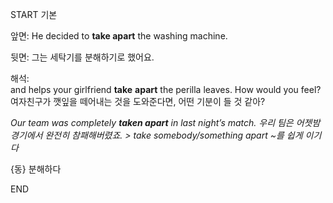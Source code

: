 START
기본

앞면:
He decided to **take apart** the washing machine.

뒷면:
그는 세탁기를 분해하기로 했어요.

해석:
and helps your girlfriend **take** **apart** the perilla leaves. How would you feel?
여자친구가 깻잎을 떼어내는 것을 도와준다면, 어떤 기분이 들 것 같아?

*Our team was completely **taken apart** in last night’s match.* 
*우리 팀은 어젯밤 경기에서 완전히 참패해버렸죠.*
*> take somebody/something apart ~를 쉽게 이기다*

{동} 분해하다
<!--ID: 1743592717710-->
END